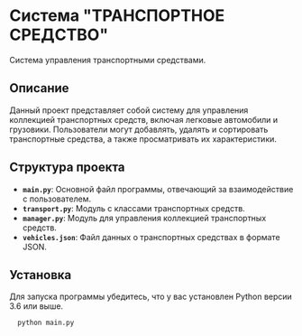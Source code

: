 # Система "ТРАНСПОРТНОЕ СРЕДСТВО"

Система управления транспортными средствами.

## Описание

Данный проект представляет собой систему для управления коллекцией транспортных средств, включая легковые автомобили и грузовики. Пользователи могут добавлять, удалять и сортировать транспортные средства, а также просматривать их характеристики.

## Структура проекта

- **`main.py`**: Основной файл программы, отвечающий за взаимодействие с пользователем.
- **`transport.py`**: Модуль с классами транспортных средств.
- **`manager.py`**: Модуль для управления коллекцией транспортных средств.
- **`vehicles.json`**: Файл данных о транспортных средствах в формате JSON.

## Установка

Для запуска программы убедитесь, что у вас установлен Python версии 3.6 или выше. 

```bash
  python main.py